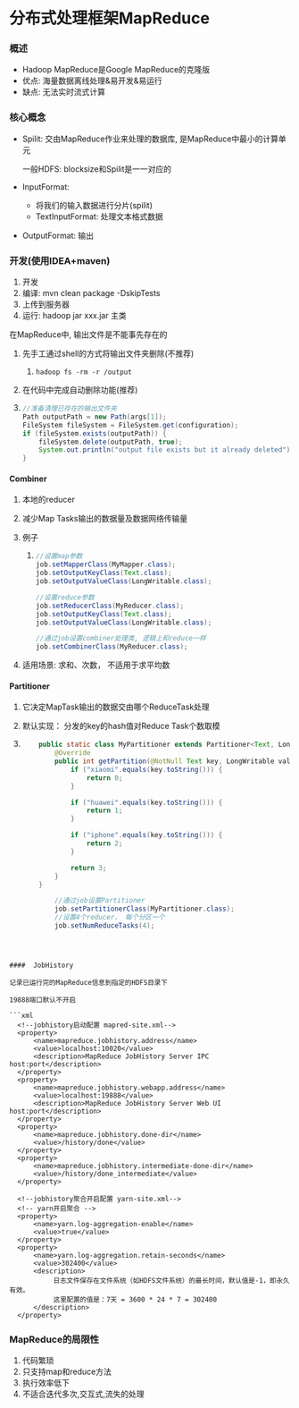 # 分布式处理框架MapReduce

### 概述

*   Hadoop MapReduce是Google MapReduce的克隆版
*   优点: 海量数据离线处理&易开发&易运行
*   缺点: 无法实时流式计算

### 核心概念

*   Spilit: 交由MapReduce作业来处理的数据库, 是MapReduce中最小的计算单元

    一般HDFS: blocksize和Spilit是一一对应的

*   InputFormat:

    *   将我们的输入数据进行分片(spilit)
    *   TextInputFormat: 处理文本格式数据

*   OutputFormat: 输出

### 开发(使用IDEA+maven)

1.  开发
2.  编译: mvn clean package -DskipTests
3.  上传到服务器
4.  运行: hadoop jar xxx.jar 主类



在MapReduce中, 输出文件是不能事先存在的

1.  先手工通过shell的方式将输出文件夹删除(不推荐)

    1.  ```shell
        hadoop fs -rm -r /output
        ```

2.  在代码中完成自动删除功能(推荐)

3.  ```java
    //准备清理已存在的输出文件夹
    Path outputPath = new Path(args[1]);
    FileSystem fileSystem = FileSystem.get(configuration);
    if (fileSystem.exists(outputPath)) {
        fileSystem.delete(outputPath, true);
        System.out.println("output file exists but it already deleted");
    }
    ```

    

#### Combiner

1.  本地的reducer

2.  减少Map Tasks输出的数据量及数据网络传输量

3.  例子

    1.  ```java
        //设置map参数
        job.setMapperClass(MyMapper.class);
        job.setOutputKeyClass(Text.class);
        job.setOutputValueClass(LongWritable.class);
        
        //设置reduce参数
        job.setReducerClass(MyReducer.class);
        job.setOutputKeyClass(Text.class);
        job.setOutputValueClass(LongWritable.class);
        
        //通过job设置combiner处理类, 逻辑上和reduce一样
        job.setCombinerClass(MyReducer.class);
        ```

4.  适用场景: 求和、次数， 不适用于求平均数



#### Partitioner

1.  它决定MapTask输出的数据交由哪个ReduceTask处理

2.  默认实现： 分发的key的hash值对Reduce Task个数取模

3.  ```java
        public static class MyPartitioner extends Partitioner<Text, LongWritable> {
            @Override
            public int getPartition(@NotNull Text key, LongWritable value, int numPartitions) {
                if ("xiaomi".equals(key.toString())) {
                    return 0;
                }
    
                if ("huawei".equals(key.toString())) {
                    return 1;
                }
    
                if ("iphone".equals(key.toString())) {
                    return 2;
                }
    
                return 3;
            }
        }
    
            //通过job设置Partitioner
            job.setPartitionerClass(MyPartitioner.class);
            //设置4个reducer， 每个分区一个
            job.setNumReduceTasks(4);
  ```



####  JobHistory

记录已运行完的MapReduce信息到指定的HDFS目录下

19888端口默认不开启

```xml
    <!--jobhistory启动配置 mapred-site.xml-->
    <property>
        <name>mapreduce.jobhistory.address</name>
        <value>localhost:10020</value>
        <description>MapReduce JobHistory Server IPC host:port</description>
    </property>
    <property>
        <name>mapreduce.jobhistory.webapp.address</name>
        <value>localhost:19888</value>
        <description>MapReduce JobHistory Server Web UI host:port</description>
    </property>
    <property>
        <name>mapreduce.jobhistory.done-dir</name>
        <value>/history/done</value>
    </property>
    <property>
        <name>mapreduce.jobhistory.intermediate-done-dir</name>
        <value>/history/done_intermediate</value>
    </property>

    <!--jobhistory聚合开启配置 yarn-site.xml-->
    <!-- yarn开启聚合 -->
    <property>
        <name>yarn.log-aggregation-enable</name>
        <value>true</value>
    </property>
    <property>
        <name>yarn.log-aggregation.retain-seconds</name>
        <value>302400</value>
	    <description>
		     日志文件保存在文件系统（如HDFS文件系统）的最长时间，默认值是-1，即永久有效。
		     这里配置的值是：7天 = 3600 * 24 * 7 = 302400
		</description>
    </property>
```



### MapReduce的局限性

1.  代码繁琐
2.  只支持map和reduce方法
3.  执行效率低下
4.  不适合迭代多次,交互式,流失的处理